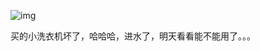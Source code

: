 ![img](http://127.0.0.1:7860/file=D:/dfn/webui/output/txt2img-images/2025-06-15/00002-1213286482.png?1749995890.6001625)

买的小洗衣机坏了，哈哈哈，进水了，明天看看能不能用了。。。